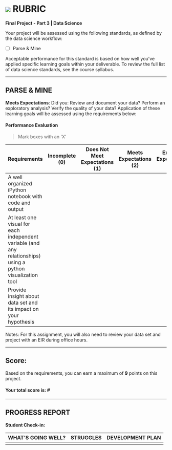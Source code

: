 # ![](https://ga-dash.s3.amazonaws.com/production/assets/logo-9f88ae6c9c3871690e33280fcf557f33.png) RUBRIC
**Final Project - Part 3 | Data Science** 	 						

Your project will be assessed using the following standards, as defined by the data science workflow:
- [ ] Parse & Mine

Acceptable performance for this standard is based on how well you've applied specific learning goals within your deliverable. To review the full list of data science standards, see the course syllabus.

---

## PARSE & MINE
**Meets Expectations**: Did you: Review and document your data? Perform an exploratory analysis? Verify the quality of your data? Application of these learning goals will be assessed using the requirements below:

#### Performance Evaluation
> Mark boxes with an 'X'

| Requirements | Incomplete (0) | Does Not Meet Expectations (1) | Meets Expectations (2) | Exceeds Expectations (3) |
|---|---|---|---|---|
| A well organized iPython notebook with code and output | | | | |
| At least one visual for each independent variable (and any relationships) using a python visualization tool | | | | |
| Provide insight about data set and its impact on your hypothesis | | | | |



Notes: For this assignment, you will also need to review your data set and project with an EIR during office hours.

---

## Score:
Based on the requirements, you can earn a maximum of  **9**  points on this project. 

#### Your total score is: **#**



---

## PROGRESS REPORT
**Student Check-in:**

|WHAT’S GOING WELL?|STRUGGLES|DEVELOPMENT PLAN|
|---|---|---|
| | | |


